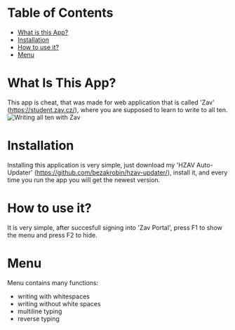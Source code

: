 # Table of Contents
- [What is this App?](#what-is-this-app)
- [Installation](#installation)
- [How to use it?](#How-to-use-it?)
- [Menu](#menu)

# What Is This App?
This app is cheat, that was made for web application that is called 'Zav' (https://student.zav.cz/), where you are supposed to learn to write to all ten.
![Writing all ten with Zav](https://prnt.sc/wkgjux.png)

# Installation
Installing this application is very simple, just download my 'HZAV Auto-Updater' (https://github.com/bezakrobin/hzav-updater/), install it, and every time you run the app you will get the newest version.

# How to use it?
It is very simple, after succesfull signing into 'Zav Portal', press F1 to show the menu and press F2 to hide.

# Menu
Menu contains many functions:
- writing with whitespaces
- writing without white spaces
- multiline typing
- reverse typing
